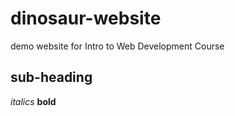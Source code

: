 # dinosaur-website
demo website for Intro to Web Development Course

## sub-heading
*italics*
**bold**
